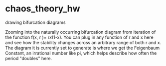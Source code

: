 # chaos_theory_hw
drawing bifurcation diagrams

Zooming into the naturally occurring bifurcation diagram from iteration of the function f(x, r )= r*x*(1-x).
You can plug in any function of r and x here and see how the stability changes across an arbitrary range of both r and x.
The diagram it is currently set to generate is where we get the Feigenbaum Constant, an irrational number like pi, which
helps describe how often the period "doubles" here.
